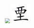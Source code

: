![](https://latex.codecogs.com/svg.latex?\begin{bmatrix}\mathbb{N}%20&%20\mathbb{R}%20\\\mathbb{C}%20&%20\mathbb{N}%20\end{bmatrix})
![](test.svg)
